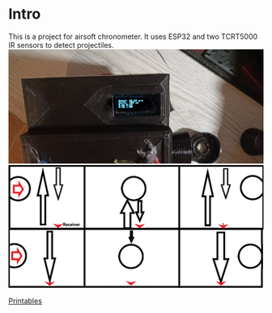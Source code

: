 # Intro
This is a project for airsoft chronometer. It uses ESP32 and two TCRT5000 IR sensors to detect projectiles.
![Device Photo](IMG_20240621_171736.jpg)
![Operation Principle](Operation.png)

[Printables](https://www.printables.com/model/987796-airsoft-chronometer)